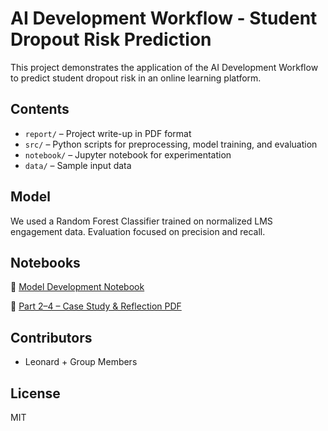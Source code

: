 
# AI Development Workflow - Student Dropout Risk Prediction

This project demonstrates the application of the AI Development Workflow to predict student dropout risk in an online learning platform.

## Contents
- `report/` – Project write-up in PDF format
- `src/` – Python scripts for preprocessing, model training, and evaluation
- `notebook/` – Jupyter notebook for experimentation
- `data/` – Sample input data
  


## Model
We used a Random Forest Classifier trained on normalized LMS engagement data. Evaluation focused on precision and recall.

## Notebooks

📘 [Model Development Notebook](./notebook/model_dev.ipynb)  

📄 [Part 2–4 – Case Study & Reflection PDF](./report/Part2_to_Part4_Case_Study_Leonard.pdf)


## Contributors
- Leonard + Group Members

## License
MIT
